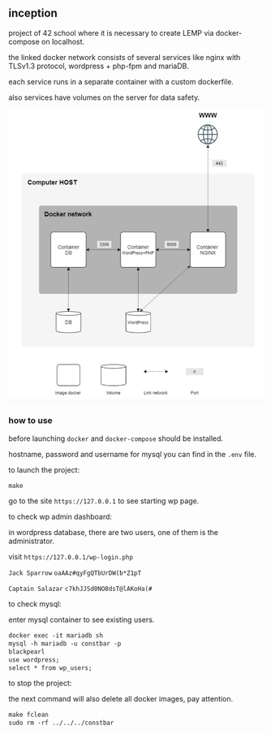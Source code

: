 ## inception

project of 42 school where it is necessary to create LEMP via docker-compose on localhost.

the linked docker network consists of several services like nginx with TLSv1.3 protocol, wordpress + php-fpm and mariaDB.

each service runs in a separate container with a custom dockerfile.

also services have volumes on the server for data safety.

![](inception.png)

### how to use
before launching `docker` and `docker-compose` should be installed.

hostname, password and username for mysql you can find in the `.env` file.

to launch the project:
```
make
```
go to the site `https://127.0.0.1` to see starting wp page.

to check wp admin dashboard:

in wordpress database, there are two users, one of them is the administrator.

visit `https://127.0.0.1/wp-login.php`

`Jack Sparrow` `oaAAz#qyFgQTbUrDW(b*Z1pT`

`Captain Salazar` `c7khJJSd0NO8dsT@lAKoHa(#`

to check mysql:

enter mysql container to see existing users.
```
docker exec -it mariadb sh
mysql -h mariadb -u constbar -p
blackpearl
use wordpress;
select * from wp_users;
```
to stop the project:

the next command will also delete all docker images, pay attention.
```
make fclean
sudo rm -rf ../../../constbar
```
